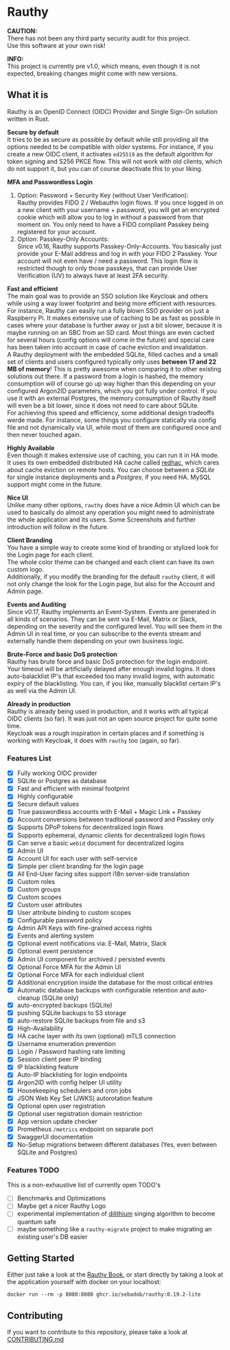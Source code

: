 # Rauthy

**CAUTION:**  
There has not been any third party security audit for this project.  
Use this software at your own risk!

**INFO:**  
This project is currently pre v1.0, which means, even though it is not expected, breaking changes might come
with new versions.

## What it is

Rauthy is an OpenID Connect (OIDC) Provider and Single Sign-On solution written in Rust.

**Secure by default**  
It tries to be as secure as possible by default while still providing all the options needed to be compatible with
older systems. For instance, if you create a new OIDC client, it activates `ed25519` as the default algorithm for
token signing and S256 PKCE flow. This will not work with old clients, which do not support it, but you can of course
deactivate this to your liking.

**MFA and Passwordless Login**  
1. Option: Password + Security Key (without User Verification):  
Rauthy provides FIDO 2 / Webauthn login flows. If you once logged in on a new client with your username + password, you
will get an encrypted cookie which will allow you to log in without a password from that moment on. You only need to
have a FIDO  compliant Passkey being registered for your account.
2. Option: Passkey-Only Accounts:  
Since v0.16, Rauthy supports Passkey-Only-Accounts. You basically just provide your E-Mail address and log in with your
FIDO 2 Passkey. Your account will not even have / need a password. This login flow is restricted though to only those
passkeys, that can provide User Verification (UV) to always have at least 2FA security.  

**Fast and efficient**  
The main goal was to provide an SSO solution like Keycloak and others while using a way lower footprint
and being more efficient with resources. For instance, Rauthy can easily run a fully blown SSO provider on just a
Raspberry Pi. It makes extensive use of caching to be as fast as possible in cases where your database is further
away or just a bit slower, because it is maybe running on an SBC from an SD card. Most things are even cached
for several hours (config options will come in the future) and special care has been taken into account in case of cache
eviction and invalidation.<br />
A Rauthy deployment with the embedded SQLite, filled caches and a small set of clients and users configured typically
only uses **between 17 and 22 MB of memory**! This is pretty awesome when comparing it to other existing solutions
out there. If a password from a login is hashed, the memory consumption will of course go up way higher than this
depending on your configured Argon2ID parameters, which you got fully under control. If you use it with an external
Postgres, the memory consumption of Rauthy itself will even be a bit lower, since it does not need to care about SQLite.
<br />
For achieving this speed and efficiency, some additional design tradeoffs werde made. For instance, some things you
configure statically via config file and not dynamically via UI, while most of them are configured once and then never
touched again.

**Highly Available**  
Even though it makes extensive use of caching, you can run it in HA mode. It uses its own embedded distributed HA cache
called [redhac](https://crates.io/crates/redhac), which cares about cache eviction on remote hosts.
You can choose between a *SQLite* for single instance deployments and a *Postgres*, if you need HA. MySQL support might
come in the future.

**Nice UI**  
Unlike many other options, `rauthy` does have a nice Admin UI which can be used to basically do almost any operation you
might need to administrate the whole application and its users. Some Screenshots and further introduction will follow
in the future.

**Client Branding**  
You have a simple way to create some kind of branding or stylized look for the Login page for each client.  
The whole color theme can be changed and each client can have its own custom logo.  
Additionally, if you modify the branding for the default `rauthy` client, it will not only change the look for the Login
page, but also for the Account and Admin page.

**Events and Auditing**  
Since v0.17, Rauthy implements an Event-System. Events are generated in all kinds of scenarios. They can be sent via
E-Mail, Matrix or Slack, depending on the severity and the configured level. You will see them in the Admin UI in real 
time, or you can subscribe to the events stream and externally handle them depending on your own business logic.

**Brute-Force and basic DoS protection**  
Rauthy has brute force and basic DoS protection for the login endpoint. Your timeout will be artificially delayed after
enough invalid logins. It does auto-balacklist IP's that exceeded too many invalid logins, with automatic
expiry of the blacklisting. You can, if you like, manually blacklist certain IP's as well via the Admin UI.

**Already in production**  
Rauthy is already being used in production, and it works with all typical OIDC clients (so far). It was just not an
open source project for quite some time.  
Keycloak was a rough inspiration in certain places and if something is working with Keycloak, it does with `rauthy` too
(again, so far).

### Features List

- [x] Fully working OIDC provider
- [x] SQLite or Postgres as database
- [x] Fast and efficient with minimal footprint
- [x] Highly configurable
- [x] Secure default values
- [x] True passwordless accounts with E-Mail + Magic Link + Passkey
- [x] Account conversions between traditional password and Passkey only
- [x] Supports DPoP tokens for decentralized login flows
- [x] Supports ephemeral, dynamic clients for decentralized login flows
- [x] Can serve a basic `webid` document for decentralized logins
- [x] Admin UI
- [x] Account UI for each user with self-service
- [x] Simple per client branding for the login page
- [x] All End-User facing sites support i18n server-side translation
- [x] Custom roles
- [x] Custom groups
- [x] Custom scopes
- [x] Custom user attributes
- [x] User attribute binding to custom scopes
- [x] Configurable password policy
- [x] Admin API Keys with fine-grained access rights
- [x] Events and alerting system
- [x] Optional event notifications via: E-Mail, Matrix, Slack
- [x] Optional event persistence
- [x] Admin UI component for archived / persisted events
- [x] Optional Force MFA for the Admin UI
- [x] Optional Force MFA for each individual client
- [x] Additional encryption inside the database for the most critical entries
- [x] Automatic database backups with configurable retention and auto-cleanup (SQLite only)
- [x] auto-encrypted backups (SQLite)
- [x] pushing SQLite backups to S3 storage
- [x] auto-restore SQLite backups from file and s3
- [x] High-Availability
- [x] HA cache layer with its own (optional) mTLS connection
- [x] Username enumeration prevention
- [x] Login / Password hashing rate limiting
- [x] Session client peer IP binding
- [x] IP blacklisting feature
- [x] Auto-IP blacklisting for login endpoints
- [x] Argon2ID with config helper UI utility
- [x] Housekeeping schedulers and cron jobs
- [x] JSON Web Key Set (JWKS) autorotation feature
- [x] Optional open user registration
- [x] Optional user registration domain restriction
- [x] App version update checker
- [x] Prometheus `/metrics` endpoint on separate port
- [x] SwaggerUI documentation
- [x] No-Setup migrations between different databases (Yes, even between SQLite and Postgres)

### Features TODO

This is a non-exhaustive list of currently open TODO's

- [ ] Benchmarks and Optimizations
- [ ] Maybe get a nicer Rauthy Logo
- [ ] experimental implementation of [dilithium](https://pq-crystals.org/dilithium/) singing algorithm to become quantum safe
- [ ] maybe something like a `rauthy-migrate` project to make migrating an existing user's DB easier

## Getting Started

Either just take a look at the [Rauthy Book](https://sebadob.github.io/rauthy/), or start directly by taking a look at
the application yourself with docker on your localhost:

```
docker run --rm -p 8080:8080 ghcr.io/sebadob/rauthy:0.19.2-lite
```

## Contributing

If you want to contribute to this repository, please take a look at
[CONTRIBUTING.md](https://github.com/sebadob/rauthy/blob/main/CONTRIBUTING.md)
